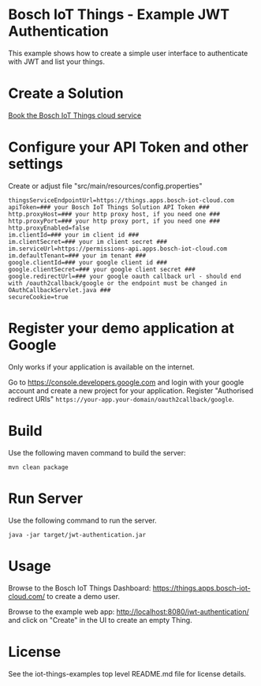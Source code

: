 # Bosch IoT Things - Example JWT Authentication

This example shows how to create a simple user interface to authenticate with JWT and list your things.

# Create a Solution

<a href="https://things.apps.bosch-iot-cloud.com/dokuwiki/doku.php?id=002_getting_started:booking:booking">Book the Bosch IoT Things cloud service</a>


# Configure your API Token and other settings

Create or adjust file "src/main/resources/config.properties"

```
thingsServiceEndpointUrl=https://things.apps.bosch-iot-cloud.com
apiToken=### your Bosch IoT Things Solution API Token ###
http.proxyHost=### your http proxy host, if you need one ###
http.proxyPort=### your http proxy port, if you need one ###
http.proxyEnabled=false
im.clientId=### your im client id ###
im.clientSecret=### your im client secret ###
im.serviceUrl=https://permissions-api.apps.bosch-iot-cloud.com
im.defaultTenant=### your im tenant ###
google.clientId=### your google client id ###
google.clientSecret=### your google client secret ###
google.redirectUrl=### your google oauth callback url - should end with /oauth2callback/google or the endpoint must be changed in OAuthCallbackServlet.java ###
secureCookie=true
```

# Register your demo application at Google

Only works if your application is available on the internet.

Go to <https://console.developers.google.com> and login with your google account and create a new project for your application.
Register "Authorised redirect URIs" ```https://your-app.your-domain/oauth2callback/google```.

# Build

Use the following maven command to build the server:
```
mvn clean package
```

# Run Server

Use the following command to run the server.
```
java -jar target/jwt-authentication.jar
```

# Usage

Browse to the Bosch IoT Things Dashboard: <https://things.apps.bosch-iot-cloud.com/> to create a demo user.

Browse to the example web app: <http://localhost:8080/jwt-authentication/> and click on "Create" in the UI to create an empty Thing.

# License

See the iot-things-examples top level README.md file for license details.